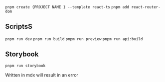 ``pnpm create {PROJECT NAME } --template react-ts``
``pnpm add react-router-dom``

## ScriptsS
``pnpm run dev``
``pnpm run build``
``pnpm run preview``
``pnpm run api:build``

## Storybook
``pnpm run storybook``

Written in mdx will result in an error